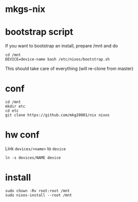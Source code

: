 # mkgs-nix

# bootstrap script

If you want to bootstrap an install, prepare /mnt and do

```
cd /mnt
DEVICE=device-name bash /etc/nixos/bootstrap.sh
```

This should take care of everything (will re-clone from master)

# conf

```
cd /mnt
mkdir etc
cd etc
git clone https://github.com/mkg20001/nix nixos
```

# hw conf

Link `devices/<name>` to `device`

```
ln -s devices/NAME device
```

# install

```
sudo chown -Rv root:root /mnt
sudo nixos-install --root /mnt
```
